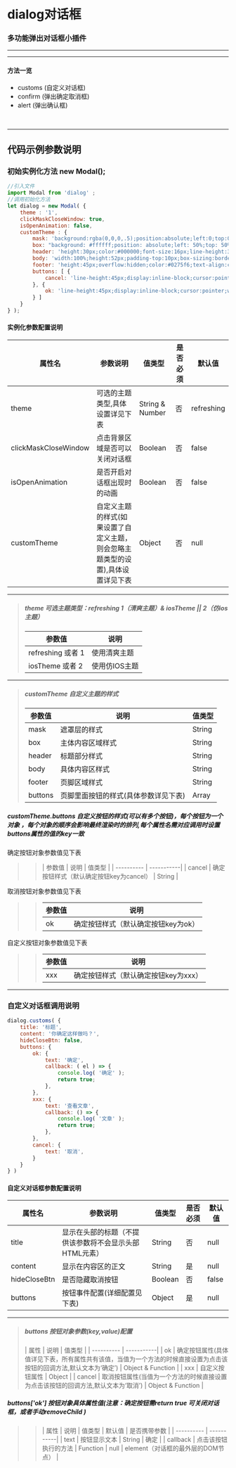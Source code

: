 # dialog对话框 #
### 多功能弹出对话框小插件
* * *
* * *

#### 方法一览
*   customs (自定义对话框)
*   confirm (弹出确定取消框)
*   alert   (弹出确认框)
<br>

***

## 代码示例参数说明

###  初始实例化方法 new Modal();

```javascript
//引入文件
import Modal from 'dialog' ;
//调用初始化方法
let dialog = new Modal( {
    theme : '1',
    clickMaskCloseWindow: true,
    isOpenAnimation: false,
    customTheme : {
        mask: 'background:rgba(0,0,0,.5);position:absolute;left:0;top:0;right:0;bottom:0;',
        box: "background: #ffffff;position: absolute;left: 50%;top: 50%;z-index: 1000;color: #808080;margin-top: -25%; margin-left: -40%;padding-top:20px;box-sizing:border-box;width:80%;border-radius:12px;-webkit-transform:scale(.01);transform:scale(.01);",
        header: 'height:30px;color:#000000;font-size:16px;line-height:30px;text-align:center;',
        body: 'width:100%;height:52px;padding-top:10px;box-sizing:border-box;line-height:20px;color:#232323;text-align:center;font-size:13px;padding:5px 25px;',
        footer: 'height:45px;overflow:hidden;color:#0275f6;text-align:center;border-top:1px solid #e2e2e2;box-shadow:0 1px 1px rgba(0,0,0,.02) inset;',
        buttons: [ {
            cancel: 'line-height:45px;display:inline-block;cursor:pointer;width:50%;border-right:1px solid #e2e2e2;box-sizing:border-box;'
        }, {
            ok: 'line-height:45px;display:inline-block;cursor:pointer;width:50%;'
        } ]
    }
} );
```
#### 实例化参数配置说明

| 属性名  | 参数说明 | 值类型 |  是否必须 | 默认值 |
| ---------- | -----------| ---------- | ----------- | -----------|
| theme   | 可选的主题类型,具体设置详见下表 | String & Number   | 否 | refreshing |
| clickMaskCloseWindow | 点击背景区域是否可以关闭对话框 | Boolean  | 否  | false |
| isOpenAnimation   | 是否开启对话框出现时的动画 | Boolean  | 否   | false |
| customTheme   | 自定义主题的样式(如果设置了自定义主题，则会忽略主题类型的设置),具体设置详见下表 | Object  | 否   | null |

***

>##### theme  可选主题类型：refreshing  1（清爽主题）& iosTheme || 2（仿ios主题）
>| 参数值  | 说明 |
>| ---------- | -----------|
>| refreshing  或者 1   |  使用清爽主题  |
>| iosTheme  或者 2   |  使用仿IOS主题  |

***

>##### customTheme  自定义主题的样式
>| 参数值  | 说明 | 值类型 |
>| ---------- | -----------| -----------|
>| mask | 遮罩层的样式 | String |
>| box | 主体内容区域样式 | String |
>| header | 标题部分样式 | String |
>| body | 具体内容区样式 | String |
>| footer | 页脚区域样式 | String |
>| buttons | 页脚里面按钮的样式(具体参数详见下表) | Array |

##### customTheme.buttons  自定义按钮的样式(可以有多个按钮)，每个按钮为一个对象 ，每个对象的顺序会影响最终渲染时的排列,每个属性名需对应调用时设置buttons属性的值的key一致

确定按钮对象参数值见下表
>>| 参数值  | 说明 | 值类型 |
>>| ---------- | -----------|
>>| cancel   | 确定按钮样式（默认确定按钮key为cancel）  | String |

取消按钮对象参数值见下表
>>| 参数值  | 说明 |
>>| ---------- | -----------|
>>| ok   | 确定按钮样式（默认确定按钮key为ok）  |

自定义按钮对象参数值见下表
>>| 参数值  | 说明 |
>>| ---------- | -----------|
>>| xxx  | 确定按钮样式（默认确定按钮key为xxx）  |


***


###  自定义对话框调用说明

```javascript
dialog.customs( {
    title: '标题',
    content: '你确定这样做吗？',
    hideCloseBtn: false,
    buttons: {
        ok: {
            text: '确定',
            callback: ( el ) => {
                console.log( '确定' );
                return true;
            },
        },
        xxx: {
            text: '查看文章',
            callback: () => {
                console.log( '文章' );
                return true;
            },
        },
        cancel: {
            text: '取消',
        }
    }
} )
```

#### 自定义对话框参数配置说明

| 属性名  | 参数说明 | 值类型 |  是否必须 | 默认值 |
| ---------- | -----------| ---------- | ----------- | -----------|
| title   | 显示在头部的标题（不提供该参数将不会显示头部HTML元素） | String | 否 | null |
| content   | 显示在内容区的正文 | String | 是 | null |
| hideCloseBtn   | 是否隐藏取消按钮 | Boolean | 否 | false |
| buttons   | 按钮事件配置(详细配置见下表) | Object | 是 | null |

***

>##### buttons  按钮对象参数(key,value)配置
>| 属性  | 说明 | 值类型 |
>| ---------- | -----------|
>| ok  |  确定按钮属性(具体值详见下表，所有属性共有该值，当值为一个方法的时候直接设置为点击该按钮的回调方法,默认文本为‘确定’)  | Object & Function |
>| xxx  |  自定义按钮属性  | Object |
>| cancel  |  取消按钮属性(当值为一个方法的时候直接设置为点击该按钮的回调方法,默认文本为‘取消’)  | Object  & Function  |


##### buttons['ok']  按钮对象具体属性值(注意：确定按钮需return true 可关闭对话框，或者手动removeChild )
>>| 属性  | 说明 | 值类型 | 默认值 | 是否携带参数 |
>>| ---------- | -----------|
>>| text  |  按钮显示文本  | String | 确定  |
>>| callback  |  点击该按钮执行的方法  | Function | null | element（对话框的最外层的DOM节点） |









